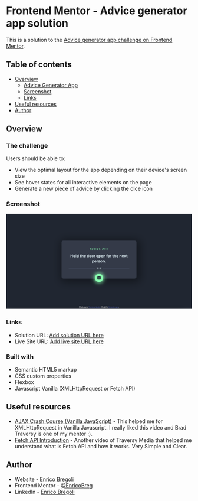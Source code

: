# Frontend Mentor - Advice generator app solution

This is a solution to the [Advice generator app challenge on Frontend Mentor](https://www.frontendmentor.io/challenges/advice-generator-app-QdUG-13db).

## Table of contents

- [Overview](#overview)
  - [Advice Generator App](#The-challenge)
  - [Screenshot](#screenshot)
  - [Links](#links)
- [Useful resources](#useful-resources)
- [Author](#author)

## Overview

### The challenge

Users should be able to:

- View the optimal layout for the app depending on their device's screen size
- See hover states for all interactive elements on the page
- Generate a new piece of advice by clicking the dice icon


### Screenshot

![](./screenshots/screenshot_2.png)

### Links

- Solution URL: [Add solution URL here](https://github.com/EnricoBreg/Advice_Generator_App.git)
- Live Site URL: [Add live site URL here](https://your-live-site-url.com)

### Built with

- Semantic HTML5 markup
- CSS custom properties
- Flexbox
- Javascript Vanilla (XMLHttpRequest or Fetch API)

## Useful resources

- [AJAX Crash Course (Vanilla JavaScript)](https://www.youtube.com/watch?v=82hnvUYY6QA) - This helped me for XMLHttpRequest in Vanilla Javascript. I really liked this video and Brad Traversy is one of my mentor :).
- [Fetch API Introduction](https://www.youtube.com/watch?v=Oive66jrwBs) - Another video of Traversy Media that helped me understand what is Fetch API and how it works. Very Simple and Clear.

## Author

- Website - [Enrico Bregoli](https://www.your-site.com)
- Frontend Mentor - [@EnricoBreg](https://www.frontendmentor.io/profile/EnricoBreg)
- LinkedIn - [Enrico Bregoli](https://www.linkedin.com/in/enrico-bregoli/)
